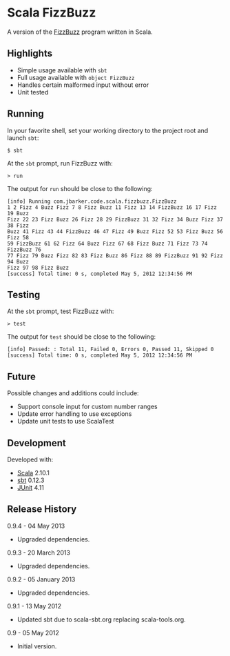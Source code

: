 Scala FizzBuzz
==============

A version of the
[FizzBuzz]( http://imranontech.com/2007/01/24/using-fizzbuzz-to-find-developers-who-grok-coding/)
program written in Scala.


Highlights
----------

* Simple usage available with `sbt`
* Full usage available with `object FizzBuzz`
* Handles certain malformed input without error
* Unit tested


Running
-------

In your favorite shell, set your working directory to the project root and
launch `sbt`:

    $ sbt

At the `sbt` prompt, run FizzBuzz with:

    > run

The output for `run` should be close to the following:

    [info] Running com.jbarker.code.scala.fizzbuzz.FizzBuzz
    1 2 Fizz 4 Buzz Fizz 7 8 Fizz Buzz 11 Fizz 13 14 FizzBuzz 16 17 Fizz 19 Buzz
    Fizz 22 23 Fizz Buzz 26 Fizz 28 29 FizzBuzz 31 32 Fizz 34 Buzz Fizz 37 38 Fizz
    Buzz 41 Fizz 43 44 FizzBuzz 46 47 Fizz 49 Buzz Fizz 52 53 Fizz Buzz 56 Fizz 58
    59 FizzBuzz 61 62 Fizz 64 Buzz Fizz 67 68 Fizz Buzz 71 Fizz 73 74 FizzBuzz 76
    77 Fizz 79 Buzz Fizz 82 83 Fizz Buzz 86 Fizz 88 89 FizzBuzz 91 92 Fizz 94 Buzz
    Fizz 97 98 Fizz Buzz
    [success] Total time: 0 s, completed May 5, 2012 12:34:56 PM


Testing
-------

At the `sbt` prompt, test FizzBuzz with:

    > test

The output for `test` should be close to the following:

    [info] Passed: : Total 11, Failed 0, Errors 0, Passed 11, Skipped 0
    [success] Total time: 0 s, completed May 5, 2012 12:34:56 PM


Future
------

Possible changes and additions could include:

* Support console input for custom number ranges
* Update error handling to use exceptions
* Update unit tests to use ScalaTest


Development
-----------

Developed with:

* [Scala](http://www.scala-lang.org/) 2.10.1
* [sbt](http://www.scala-sbt.org/) 0.12.3
* [JUnit](http://junit.org/) 4.11


Release History
---------------

0.9.4 - 04 May 2013

* Upgraded dependencies.

0.9.3 - 20 March 2013

* Upgraded dependencies.

0.9.2 - 05 January 2013

* Upgraded dependencies.

0.9.1 - 13 May 2012

* Updated sbt due to scala-sbt.org replacing scala-tools.org.

0.9 - 05 May 2012

* Initial version.
